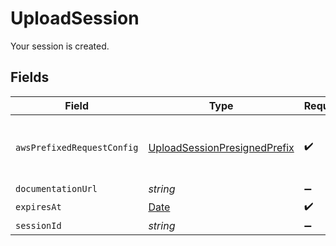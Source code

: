# UploadSession

Your session is created.


## Fields

| Field                                                                                                                                                                                                                   | Type                                                                                                                                                                                                                    | Required                                                                                                                                                                                                                | Description                                                                                                                                                                                                             |
| ----------------------------------------------------------------------------------------------------------------------------------------------------------------------------------------------------------------------- | ----------------------------------------------------------------------------------------------------------------------------------------------------------------------------------------------------------------------- | ----------------------------------------------------------------------------------------------------------------------------------------------------------------------------------------------------------------------- | ----------------------------------------------------------------------------------------------------------------------------------------------------------------------------------------------------------------------- |
| `awsPrefixedRequestConfig`                                                                                                                                                                                              | [UploadSessionPresignedPrefix](../../models/shared/uploadsessionpresignedprefix.md)                                                                                                                                     | :heavy_check_mark:                                                                                                                                                                                                      | The request configuration used for uploading files. Set each file key to `<org_id>/<workspace_id>/<session_id>/${filename}`, where filename is <file_name>.<txt\|pdf> or <file_name>.<txt\|pdf>.meta.json for meta files. |
| `documentationUrl`                                                                                                                                                                                                      | *string*                                                                                                                                                                                                                | :heavy_minus_sign:                                                                                                                                                                                                      | The URL to the documentation of the session.                                                                                                                                                                            |
| `expiresAt`                                                                                                                                                                                                             | [Date](https://developer.mozilla.org/en-US/docs/Web/JavaScript/Reference/Global_Objects/Date)                                                                                                                           | :heavy_check_mark:                                                                                                                                                                                                      | The time when the session expires.                                                                                                                                                                                      |
| `sessionId`                                                                                                                                                                                                             | *string*                                                                                                                                                                                                                | :heavy_minus_sign:                                                                                                                                                                                                      | Unique identifier of a session.                                                                                                                                                                                         |